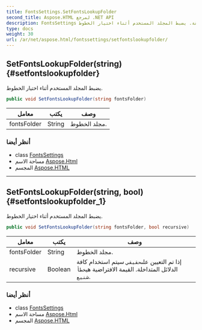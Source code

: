 ```yaml
---
title: FontsSettings.SetFontsLookupFolder
second_title: Aspose.HTML لمرجع .NET API
description: FontsSettings طريقة. يضبط المجلد المستخدم أثناء اختيار الخطوط.
type: docs
weight: 30
url: /ar/net/aspose.html/fontssettings/setfontslookupfolder/
---
```

## SetFontsLookupFolder(string) {#setfontslookupfolder}

يضبط المجلد المستخدم أثناء اختيار الخطوط.

```csharp
public void SetFontsLookupFolder(string fontsFolder)
```

| معامل | يكتب | وصف |
| --- | --- | --- |
| fontsFolder | String | مجلد الخطوط. |

### أنظر أيضا

* class [FontsSettings](../)
* مساحة الاسم [Aspose.Html](../../fontssettings/)
* المجسم [Aspose.HTML](../../../)

---

## SetFontsLookupFolder(string, bool) {#setfontslookupfolder_1}

يضبط المجلد المستخدم أثناء اختيار الخطوط.

```csharp
public void SetFontsLookupFolder(string fontsFolder, bool recursive)
```

| معامل | يكتب | وصف |
| --- | --- | --- |
| fontsFolder | String | مجلد الخطوط. |
| recursive | Boolean | إذا تم التعيين على`حقيقي` سيتم استخدام كافة الدلائل المتداخلة. القيمة الافتراضية هي`خطأ شنيع`. |

### أنظر أيضا

* class [FontsSettings](../)
* مساحة الاسم [Aspose.Html](../../fontssettings/)
* المجسم [Aspose.HTML](../../../)


